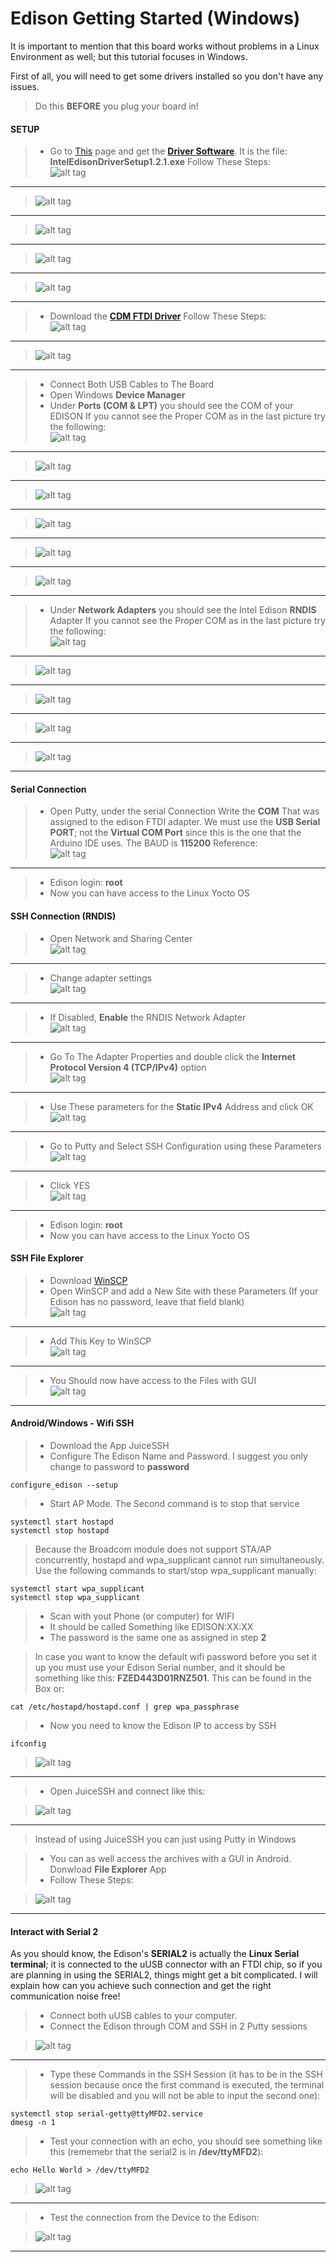 # Edison Getting Started (Windows)
It is important to mention that this board works without problems in a Linux Environment as well; but this tutorial focuses in Windows.  

First of all, you will need to get some drivers installed so you don't have any issues. 
> Do this **BEFORE** you plug your board in!

#### SETUP
> - Go to [This](https://software.intel.com/en-us/iot/hardware/edison/downloads) page and get the **[Driver Software](http://downloadmirror.intel.com/24909/eng/IntelEdisonDriverSetup1.2.1.exe)**. It is the file: **IntelEdisonDriverSetup1.2.1.exe**
> Follow These Steps: <br/>
> ![alt tag](Diagrams/1.PNG) <br/>
----------
> ![alt tag](Diagrams/2.PNG) <br/>
----------
> ![alt tag](Diagrams/3.PNG) <br/>
----------
> ![alt tag](Diagrams/4.PNG) <br/>
----------
> ![alt tag](Diagrams/5.PNG) <br/>
----------

> - Download the **[CDM FTDI Driver](http://www.ftdichip.com/Drivers/CDM/CDM%20v2.10.00%20WHQL%20Certified.exe)** 
> Follow These Steps: <br/>
> ![alt tag](Diagrams/6.PNG) <br/>
----------
> ![alt tag](Diagrams/7.PNG) <br/>
----------

> - Connect Both USB Cables to The Board
> - Open Windows **Device Manager**
> - Under **Ports (COM & LPT)** you should see the COM of your EDISON
> If you cannot see the Proper COM as in the last picture try the following: <br/>
> ![alt tag](Diagrams/8.PNG) <br/>
----------
> ![alt tag](Diagrams/9.PNG) <br/>
----------
> ![alt tag](Diagrams/10.PNG) <br/>
----------
> ![alt tag](Diagrams/11.PNG) <br/>
----------
> ![alt tag](Diagrams/12.PNG) <br/>
----------
> ![alt tag](Diagrams/13.PNG) <br/>
----------

> - Under **Network Adapters** you should see the Intel Edison **RNDIS** Adapter
> If you cannot see the Proper COM as in the last picture try the following: <br/>
> ![alt tag](Diagrams/14.PNG) <br/>
----------
> ![alt tag](Diagrams/15.PNG) <br/>
----------
> ![alt tag](Diagrams/16.PNG) <br/>
----------
> ![alt tag](Diagrams/17.PNG) <br/>
----------
> ![alt tag](Diagrams/18.PNG) <br/>
----------

#### Serial Connection
> - Open Putty, under the serial Connection Write the **COM** That was assigned to the edison FTDI adapter. We must use the **USB Serial PORT**; not the **Virtual COM Port** since this is the one that the Arduino IDE uses. The BAUD is **115200** 
>Reference: <br/>
> ![alt tag](Diagrams/19.PNG) <br/>
----------

> - Edison login: **root** 
> - Now you can have access to the Linux Yocto OS

#### SSH Connection (RNDIS)
> - Open Network and Sharing Center<br/>
> ![alt tag](Diagrams/20.PNG) <br/>
----------

> - Change adapter settings<br/>
> ![alt tag](Diagrams/21.PNG) <br/>
----------

> - If Disabled, **Enable** the RNDIS Network Adapter<br/>
> ![alt tag](Diagrams/22.PNG) <br/>
----------

> - Go To The Adapter Properties and double click the **Internet Protocol Version 4 (TCP/IPv4)** option<br/>
> ![alt tag](Diagrams/23.PNG) <br/>
----------

> -  Use These parameters for the **Static IPv4** Address and click OK<br/>
> ![alt tag](Diagrams/24.PNG) <br/>
----------

> -  Go to Putty and Select SSH Configuration using these Parameters<br/>
> ![alt tag](Diagrams/25.PNG) <br/>
----------

> -  Click YES<br/>
> ![alt tag](Diagrams/26.PNG) <br/>
----------

> - Edison login: **root** 
> - Now you can have access to the Linux Yocto OS

#### SSH File Explorer
> - Download [WinSCP](https://winscp.net/eng/download.php)
> - Open WinSCP and add a New Site with these Parameters (If your Edison has no password, leave that field blank)<br/>
> ![alt tag](Diagrams/27.PNG) <br/>
----------

> - Add This Key to WinSCP<br/>
> ![alt tag](Diagrams/28.PNG) <br/>
----------

> - You Should now have access to the Files with GUI<br/>
> ![alt tag](Diagrams/29.PNG) <br/>
----------

#### Android/Windows - Wifi SSH 
> - Download the App JuiceSSH
> - Configure The Edison Name and Password. I suggest you only change to password to **password**
```
configure_edison --setup
```

> - Start AP Mode. The Second command is to stop that service
```
systemctl start hostapd
systemctl stop hostapd
```

> Because the Broadcom module does not support STA/AP concurrently, hostapd and wpa_supplicant
cannot run simultaneously. Use the following commands to start/stop wpa_supplicant manually: 
```
systemctl start wpa_supplicant
systemctl stop wpa_supplicant
```

> - Scan with yout Phone (or computer) for WIFI
> - It should be called Something like EDISON:XX:XX
> - The password is the same one as assigned in step **2**

> In case you want to know the default wifi password before you set it up you must use your Edison Serial number, and it should be something like this: **FZED443D01RNZ501**. This can be found in the Box or:
```
cat /etc/hostapd/hostapd.conf | grep wpa_passphrase
```

> - Now you need to know the Edison IP to access by SSH
```
ifconfig
```

> ![alt tag](Diagrams/30.PNG) <br/>
----------

> - Open JuiceSSH and connect like this:

> ![alt tag](Diagrams/31.PNG) <br/>
----------

> Instead of using JuiceSSH you can just using Putty in Windows

> - You can as well access the archives with a GUI in Android. Donwload **File Explorer** App
> - Follow These Steps:<br/>

> ![alt tag](Diagrams/32.PNG) <br/>
----------

#### Interact with Serial 2
As you should know, the Edison's **SERIAL2** is actually the **Linux Serial terminal**; it is connected to the uUSB connector with an FTDI chip, so if you are planning in using the SERIAL2, things might get a bit complicated. I will explain how can you achieve such connection and get the right communication noise free!<br/>

> - Connect both uUSB cables to your computer. <br/>
> - Connect the Edison through COM and SSH in 2 Putty sessions<br/>

> ![alt tag](Diagrams/33.PNG) <br/>
----------

> - Type these Commands in the SSH Session (it has to be in the SSH session because once the first command is executed, the terminal will be disabled and you will not be able to input the second one):
```
systemctl stop serial-getty@ttyMFD2.service
dmesg -n 1
```

> - Test your connection with an echo, you should see something like this (rememebr that the serial2 is in **/dev/ttyMFD2**):
```
echo Hello World > /dev/ttyMFD2
```

> ![alt tag](Diagrams/34.PNG) <br/>
----------

> - Test the connection from the Device to the Edison:<br/>

> ![alt tag](Diagrams/35.PNG) <br/>
----------
